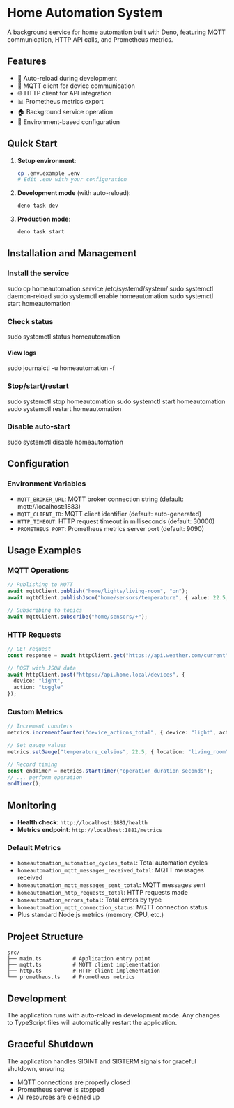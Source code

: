 # Home Automation System

A background service for home automation built with Deno, featuring MQTT communication, HTTP API calls, and Prometheus metrics.

## Features

- 🔄 Auto-reload during development
- 📡 MQTT client for device communication
- 🌐 HTTP client for API integration
- 📊 Prometheus metrics export
- 🏠 Background service operation
- 🔧 Environment-based configuration

## Quick Start

1. **Setup environment**:
   ```bash
   cp .env.example .env
   # Edit .env with your configuration
   ```

2. **Development mode** (with auto-reload):
   ```bash
   deno task dev
   ```

3. **Production mode**:
   ```bash
   deno task start
   ```

## Installation and Management

### Install the service
sudo cp homeautomation.service /etc/systemd/system/
sudo systemctl daemon-reload
sudo systemctl enable homeautomation
sudo systemctl start homeautomation

### Check status
sudo systemctl status homeautomation

#### View logs
sudo journalctl -u homeautomation -f

### Stop/start/restart
sudo systemctl stop homeautomation
sudo systemctl start homeautomation
sudo systemctl restart homeautomation

### Disable auto-start
sudo systemctl disable homeautomation

## Configuration

### Environment Variables

- `MQTT_BROKER_URL`: MQTT broker connection string (default: mqtt://localhost:1883)
- `MQTT_CLIENT_ID`: MQTT client identifier (default: auto-generated)
- `HTTP_TIMEOUT`: HTTP request timeout in milliseconds (default: 30000)
- `PROMETHEUS_PORT`: Prometheus metrics server port (default: 9090)

## Usage Examples

### MQTT Operations

```typescript
// Publishing to MQTT
await mqttClient.publish("home/lights/living-room", "on");
await mqttClient.publishJson("home/sensors/temperature", { value: 22.5, unit: "C" });

// Subscribing to topics
await mqttClient.subscribe("home/sensors/+");
```

### HTTP Requests

```typescript
// GET request
const response = await httpClient.get("https://api.weather.com/current");

// POST with JSON data
await httpClient.post("https://api.home.local/devices", {
  device: "light",
  action: "toggle"
});
```

### Custom Metrics

```typescript
// Increment counters
metrics.incrementCounter("device_actions_total", { device: "light", action: "on" });

// Set gauge values
metrics.setGauge("temperature_celsius", 22.5, { location: "living_room" });

// Record timing
const endTimer = metrics.startTimer("operation_duration_seconds");
// ... perform operation
endTimer();
```

## Monitoring

- **Health check**: `http://localhost:1881/health`
- **Metrics endpoint**: `http://localhost:1881/metrics`

### Default Metrics

- `homeautomation_automation_cycles_total`: Total automation cycles
- `homeautomation_mqtt_messages_received_total`: MQTT messages received
- `homeautomation_mqtt_messages_sent_total`: MQTT messages sent
- `homeautomation_http_requests_total`: HTTP requests made
- `homeautomation_errors_total`: Total errors by type
- `homeautomation_mqtt_connection_status`: MQTT connection status
- Plus standard Node.js metrics (memory, CPU, etc.)

## Project Structure

```
src/
├── main.ts          # Application entry point
├── mqtt.ts          # MQTT client implementation
├── http.ts          # HTTP client implementation
└── prometheus.ts    # Prometheus metrics
```

## Development

The application runs with auto-reload in development mode. Any changes to TypeScript files will automatically restart the application.

## Graceful Shutdown

The application handles SIGINT and SIGTERM signals for graceful shutdown, ensuring:
- MQTT connections are properly closed
- Prometheus server is stopped
- All resources are cleaned up